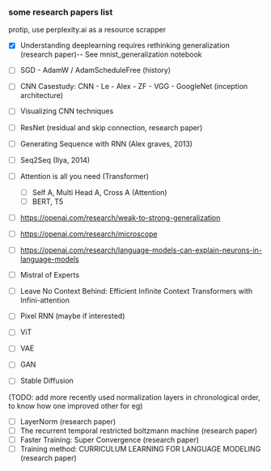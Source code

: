 ### some research papers list

protip, use  perplexity.ai as a resource scrapper

- [x] Understanding deeplearning requires rethinking generalization (research paper)-- See mnist_generalization notebook
- [ ] SGD - AdamW / AdamScheduleFree (history)

- [ ] CNN Casestudy: CNN - Le - Alex - ZF - VGG - GoogleNet (inception architecture)
- [ ] Visualizing CNN techniques
- [ ] ResNet (residual and skip connection, research paper)

- [ ] Generating Sequence with RNN (Alex graves, 2013)
- [ ] Seq2Seq (Ilya, 2014)
- [ ] Attention is all you need (Transformer)
  - [ ] Self A, Multi Head A, Cross A (Attention)
  - [ ] BERT, T5
- [ ] https://openai.com/research/weak-to-strong-generalization
- [ ] https://openai.com/research/microscope
- [ ] https://openai.com/research/language-models-can-explain-neurons-in-language-models
- [ ] Mistral of Experts
- [ ] Leave No Context Behind: Efficient Infinite Context Transformers with Infini-attention



- [ ] Pixel RNN (maybe if interested)
- [ ] ViT
- [ ] VAE
- [ ] GAN
- [ ] Stable Diffusion

(TODO: add more recently used normalization layers in chronological order, to know how one improved other for eg)

- [ ] LayerNorm (research paper)
- [ ] The recurrent temporal restricted boltzmann machine (research paper)
- [ ] Faster Training: Super Convergence (research paper)
- [ ] Training method: CURRICULUM LEARNING FOR LANGUAGE MODELING (research paper)

